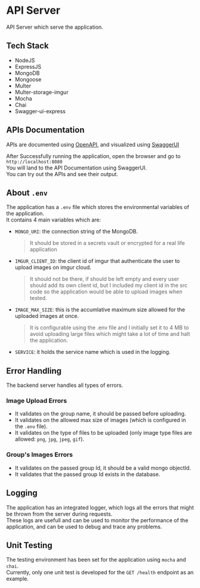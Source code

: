 # API Server
API Server which serve the application.

## Tech Stack
- NodeJS
- ExpressJS
- MongoDB
- Mongoose
- Multer
- Multer-storage-imgur
- Mocha
- Chai
- Swagger-ui-express

## APIs Documentation
APIs are documented using [OpenAPI](https://www.openapis.org/), and visualized using [SwaggerUI](https://www.npmjs.com/package/swagger-ui-express)

After Successfully running the application, open the browser and go to `http://localhost:8080`<br />
You will land to the API Documentation using SwaggerUI.<br />
You can try out the APIs and see their output.

## About `.env`
The application has a `.env` file which stores the environmental variables of the application.<br />
It contains 4 main variables which are:
- `MONGO_URI`: the connection string of the MongoDB.
   > It should be stored in a secrets vault or encrypted for a real life application
- `IMGUR_CLIENT_ID`: the client id of imgur that authenticate the user to upload images on imgur cloud.
   > It should not be there, if should be left empty and every user should add its own client id, but I included my client id in the src code so the application would be able to upload images when tested.
- `IMAGE_MAX_SIZE`: this is the accumlative maximum size allowed for the uploaded images at once.
   > It is configurable using the .env file and I initially set it to 4 MB to avoid uploading large files which might take a lot of time and halt the application.
- `SERVICE`: it holds the service name which is used in the logging.

## Error Handling
The backend server handles all types of errors.

### Image Upload Errors
- It validates on the group name, it should be passed before uploading.
- It validates on the allowed max size of images (which is configured in the `.env` file).
- It validates on the type of files to be uploaded (only image type files are allowed: `png`, `jpg`, `jpeg`, `gif`).

### Group's Images Errors
- It validates on the passed group Id, it should be a valid mongo objectId.
- It validates that the passed group Id exists in the database.

## Logging
The application has an integrated logger, which logs all the errors that might be thrown from the server during requests.<br />
These logs are usefull and can be used to monitor the performance of the application, and can be used to debug and trace any problems.

## Unit Testing
The testing environment has been set for the application using `mocha` and `chai`.<br />
Currently, only one unit test is developed for the `GET /health` endpoint as an example.
